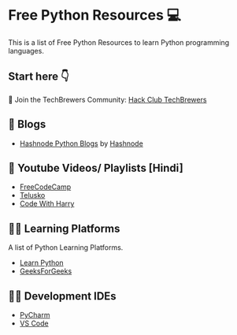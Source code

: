 # Free Python Resources 💻

This is a list of Free Python Resources to learn Python programming languages.

## Start here 👇

🚀 Join the TechBrewers Community: [Hack Club TechBrewers](https:/techbrewers.hackclub.com)

## 📃 Blogs

- [Hashnode Python Blogs](https://hashnode.com/n/python) by [Hashnode](https://hashnode.com)

## 🔴 Youtube Videos/ Playlists [Hindi]

- [FreeCodeCamp](https://youtu.be/rfscVS0vtbw) 
- [Telusko](https://www.youtube.com/playlist?list=PLsyeobzWxl7poL9JTVyndKe62ieoN-MZ3) 
- [Code With Harry](https://youtu.be/gfDE2a7MKjA) 


## 👨‍💻 Learning Platforms

A list of Python Learning Platforms.

- [Learn Python](https://www.learnpython.org/)
- [GeeksForGeeks](https://www.geeksforgeeks.org/python-programming-language/)


## 👨‍💻 Development IDEs

- [PyCharm](https://www.jetbrains.com/pycharm/download/)
- [VS Code](https://code.visualstudio.com/)



